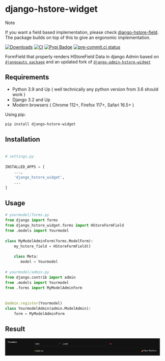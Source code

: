# django-hstore-widget


> [!NOTE]  
If you want a field based implementation, please check [django-hstore-field](https://github.com/baseplate-admin/django-hstore-field). The package builds on top of this to give an ergonomic implementation. 


[![Downloads](https://static.pepy.tech/badge/django-hstore-widget)](https://pepy.tech/project/django-hstore-widget)  [![CI](https://github.com/baseplate-admin/django-hstore-widget/actions/workflows/CI.yml/badge.svg)](https://github.com/baseplate-admin/django-hstore-widget/actions/workflows/test.yml) [![Pypi Badge](https://img.shields.io/pypi/v/django-hstore-widget.svg)](https://pypi.org/project/django-hstore-widget/) [![pre-commit.ci status](https://results.pre-commit.ci/badge/github/baseplate-admin/django-hstore-widget/master.svg)](https://results.pre-commit.ci/latest/github/baseplate-admin/django-hstore-widget/master)


FormField that properly renders HStoreField Data in django Admin based on [`djangoauts package`](https://github.com/djangonauts/django-hstore) and an updated fork of [`django-admin-hstore-widget`](https://github.com/PokaInc/django-admin-hstore-widget)


## Requirements

-   Python 3.9 and Up ( well technically any python version from 3.6 should work )
-   Django 3.2 and Up
-   Modern browsers ( Chrome 112+, Firefox 117+, Safari 16.5+ )

Using pip:

```bash
pip install django-hstore-widget
```

## Installation

```python

# settings.py

INSTALLED_APPS = [
    ...,
    'django_hstore_widget',
    ...
]

```

## Usage


```python
# yourmodel/forms.py
from django import forms
from django_hstore_widget.forms import HStoreFormField
from .models import Yourmodel

class MyModelAdminForm(forms.ModelForm):
    my_hstore_field = HStoreFormField()

    class Meta:
       model = Yourmodel

# yourmodel/admin.py
from django.contrib import admin
from .models import Yourmodel
from .forms import MyModelAdminForm


@admin.register(Yourmodel)
class YourmodelAdmin(admin.ModelAdmin):
    form = MyModelAdminForm
```

## Result

![Rendered result](./assets/rendered.png)
